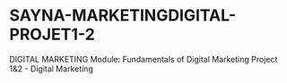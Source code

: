 # SAYNA-MARKETINGDIGITAL-PROJET1-2

 DIGITAL MARKETING
Module: Fundamentals of Digital Marketing
Project 1&2 - Digital Marketing 
